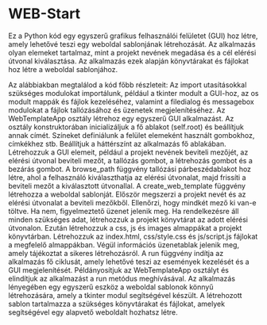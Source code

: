 # WEB-Start
Ez a Python kód egy egyszerű grafikus felhasználói felületet (GUI) hoz létre, amely lehetővé teszi egy weboldal sablonjának létrehozását. Az alkalmazás olyan elemeket tartalmaz, mint a projekt nevének megadása és a cél elérési útvonal kiválasztása. Az alkalmazás ezek alapján könyvtárakat és fájlokat hoz létre a weboldal sablonjához.

Az alábbiakban megtalálod a kód főbb részleteit:
Az import utasításokkal szükséges modulokat importálunk, például a tkinter modult a GUI-hoz, az os modult mappák és fájlok kezeléséhez, valamint a filedialog és messagebox modulokat a fájlok tallózásához és üzenetek megjelenítéséhez.
Az WebTemplateApp osztály létrehoz egy egyszerű GUI alkalmazást.
Az osztály konstruktorában inicializáljuk a fő ablakot (self.root) és beállítjuk annak címét.
Színeket definiálunk a felület elemeként használt gombokhoz, címkékhez stb.
Beállítjuk a háttérszínt az alkalmazás fő ablakában.
Létrehozzuk a GUI elemeit, például a projekt nevének beviteli mezőjét, az elérési útvonal beviteli mezőt, a tallózás gombot, a létrehozás gombot és a bezárás gombot.
A browse_path függvény tallózási párbeszédablakot hoz létre, ahol a felhasználó kiválaszthatja az elérési útvonalat, majd frissíti a beviteli mezőt a kiválasztott útvonallal.
A create_web_template függvény létrehozza a weboldal sablonját. Először megszerzi a projekt nevét és az elérési útvonalat a beviteli mezőkből. Ellenőrzi, hogy mindkét mező ki van-e töltve. Ha nem, figyelmeztető üzenet jelenik meg.
Ha rendelkezésre áll minden szükséges adat, létrehozzuk a projekt könyvtárat az adott elérési útvonalon. Ezután létrehozzuk a css, js és images almappákat a projekt könyvtárban.
Létrehozzuk az index.html, css/style.css és js/script.js fájlokat a megfelelő almappákban.
Végül információs üzenetablak jelenik meg, amely tájékoztat a sikeres létrehozásról.
A run függvény indítja az alkalmazás fő ciklusát, amely lehetővé teszi az események kezelését és a GUI megjelenítését.
Példányosítjuk az WebTemplateApp osztályt és elindítjuk az alkalmazást a run metódus meghívásával.
Az alkalmazás lényegében egy egyszerű eszköz a weboldal sablonok könnyű létrehozására, amely a tkinter modul segítségével készült. A létrehozott sablon tartalmazza a szükséges könyvtárakat és fájlokat, amelyek segítségével egy alapvető weboldalt hozhatsz létre.
